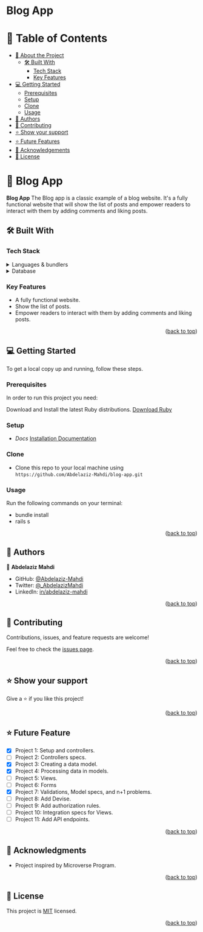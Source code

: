 #  Blog App
<a name="readme-top"></a>

<!-- TABLE OF CONTENTS -->

# 📗 Table of Contents

- [📖 About the Project](#about-project)
  - [🛠 Built With](#built-with)
    - [Tech Stack](#tech-stack)
    - [Key Features](#key-features)
- [💻 Getting Started](#getting-started)
  - [Prerequisites](#prerequisites)
  - [Setup](#setup)
  - [Clone](#clone)
  - [Usage](#usage)
- [👥 Authors](#authors)
- [🤝 Contributing](#contributing)
- [⭐️ Show your support](#support)
- [⭐️ Future Features](#future-features)
- [🙏 Acknowledgements](#acknowledgements)
- [📝 License](#license)

<!-- PROJECT DESCRIPTION -->

# 📖 Blog App <a name="about-project"></a>



**Blog App** The Blog app is a classic example of a blog website. It's a fully functional website that will show the list of posts and empower readers to interact with them by adding comments and liking posts.

## 🛠 Built With <a name="built-with"></a>

### Tech Stack <a name="tech-stack"></a>

<details>
  <summary>Languages &  bundlers</summary>
  <ul>
    <li><a href="https://www.ruby-lang.org/">Ruby</a></li>
    <li><a href="https://rubyonrails.org/">Ruby on Rails</a></li>
    <li><a href="https://rspec.info/">RSpec</a></li>
  </ul>
</details>

<details>
<summary>Database</summary>
  <ul>
    <li><a href="https://www.postgresql.org/">PostgreSQL</a></li>
  </ul>
</details>

<!-- Features -->

### Key Features <a name="key-features"></a>

- A fully functional website.
- Show the list of posts.
- Empower readers to interact with them by adding comments and liking posts.

<p align="right">(<a href="#readme-top">back to top</a>)</p>

<!-- GETTING STARTED -->

## 💻 Getting Started <a name="getting-started"></a>

To get a local copy up and running, follow these steps.

### Prerequisites

In order to run this project you need:

Download and Install the latest Ruby distributions.
[Download Ruby](https://www.ruby-lang.org/en/downloads/)

### Setup

- *Docs*
[Installation Documentation](https://www.ruby-lang.org/en/documentation/installation/)

### Clone

- Clone this repo to your local machine using `https://github.com/Abdelaziz-Mahdi/blog-app.git`

### Usage
Run the following commands on your terminal:
- bundle install
- rails s

<p align="right">(<a href="#readme-top">back to top</a>)</p>

<!-- AUTHORS -->

## 👥 Authors <a name="authors"></a>

👤 **Abdelaziz Mahdi**

- GitHub: [@Abdelaziz-Mahdi](https://github.com/Abdelaziz-Mahdi)
- Twitter: [@_AbdelazizMahdi](https://twitter.com/_AbdelazizMahdi)
- LinkedIn: [in/abdelaziz-mahdi](https://www.linkedin.com/in/abdelaziz-mahdi)


<p align="right">(<a href="#readme-top">back to top</a>)</p>


<!-- CONTRIBUTING -->

## 🤝 Contributing <a name="contributing"></a>

Contributions, issues, and feature requests are welcome!

Feel free to check the [issues page](https://github.com/Abdelaziz-Mahdi/blog-app/issues).

<p align="right">(<a href="#readme-top">back to top</a>)</p>

## ⭐️ Show your support <a name="support"></a>

Give a ⭐️ if you like this project!

<p align="right">(<a href="#readme-top">back to top</a>)</p>

## ⭐️ Future Feature <a name="support"></a>


- [X] Project 1: Setup and controllers.
- [ ] Project 2: Controllers specs.
- [x] Project 3: Creating a data model.
- [x] Project 4: Processing data in models.
- [ ] Project 5: Views.
- [ ] Project 6: Forms
- [x] Project 7: Validations, Model specs, and n+1 problems.
- [ ] Project 8: Add Devise.
- [ ] Project 9: Add authorization rules.
- [ ] Project 10: Integration specs for Views.
- [ ] Project 11: Add API endpoints.

<p align="right">(<a href="#readme-top">back to top</a>)</p>

## 🙏 Acknowledgments <a name="acknowledgements"></a>

- Project inspired by Microverse Program.

<p align="right">(<a href="#readme-top">back to top</a>)</p>

## 📝 License <a name="license"></a>

This project is [MIT](./LICENSE) licensed.

<p align="right">(<a href="#readme-top">back to top</a>)</p>
